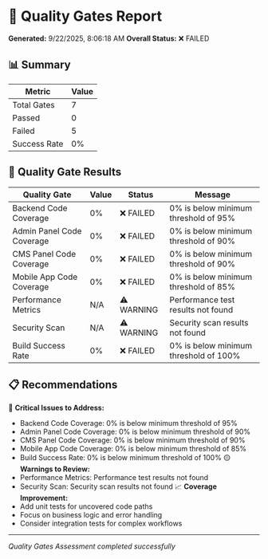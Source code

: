 
# 🚀 Quality Gates Report

**Generated:** 9/22/2025, 8:06:18 AM
**Overall Status:** ❌ FAILED

## 📊 Summary

| Metric | Value |
|--------|-------|
| Total Gates | 7 |
| Passed | 0 |
| Failed | 5 |
| Success Rate | 0% |

## 🎯 Quality Gate Results

| Quality Gate | Value | Status | Message |
|-------------|-------|--------|---------|
| Backend Code Coverage | 0% | ❌ FAILED | 0% is below minimum threshold of 95% |
| Admin Panel Code Coverage | 0% | ❌ FAILED | 0% is below minimum threshold of 90% |
| CMS Panel Code Coverage | 0% | ❌ FAILED | 0% is below minimum threshold of 90% |
| Mobile App Code Coverage | 0% | ❌ FAILED | 0% is below minimum threshold of 85% |
| Performance Metrics | N/A | ⚠️ WARNING | Performance test results not found |
| Security Scan | N/A | ⚠️ WARNING | Security scan results not found |
| Build Success Rate | 0% | ❌ FAILED | 0% is below minimum threshold of 100% |


## 📋 Recommendations

🔴 **Critical Issues to Address:**
- Backend Code Coverage: 0% is below minimum threshold of 95%
- Admin Panel Code Coverage: 0% is below minimum threshold of 90%
- CMS Panel Code Coverage: 0% is below minimum threshold of 90%
- Mobile App Code Coverage: 0% is below minimum threshold of 85%
- Build Success Rate: 0% is below minimum threshold of 100%
🟡 **Warnings to Review:**
- Performance Metrics: Performance test results not found
- Security Scan: Security scan results not found
📈 **Coverage Improvement:**
- Add unit tests for uncovered code paths
- Focus on business logic and error handling
- Consider integration tests for complex workflows


---
*Quality Gates Assessment completed successfully*
    